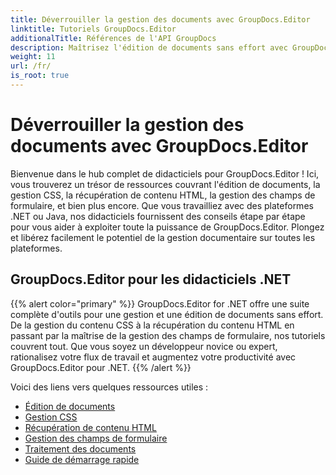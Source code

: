 ```yaml
---
title: Déverrouiller la gestion des documents avec GroupDocs.Editor
linktitle: Tutoriels GroupDocs.Editor
additionalTitle: Références de l'API GroupDocs
description: Maîtrisez l'édition de documents sans effort avec GroupDocs.Editor pour .NET et Java. Rationalisez le flux de travail, gérez les CSS, récupérez du contenu HTML et bien plus encore !
weight: 11
url: /fr/
is_root: true
---
```


# Déverrouiller la gestion des documents avec GroupDocs.Editor


Bienvenue dans le hub complet de didacticiels pour GroupDocs.Editor ! Ici, vous trouverez un trésor de ressources couvrant l'édition de documents, la gestion CSS, la récupération de contenu HTML, la gestion des champs de formulaire, et bien plus encore. Que vous travailliez avec des plateformes .NET ou Java, nos didacticiels fournissent des conseils étape par étape pour vous aider à exploiter toute la puissance de GroupDocs.Editor. Plongez et libérez facilement le potentiel de la gestion documentaire sur toutes les plateformes.


## GroupDocs.Editor pour les didacticiels .NET
{{% alert color="primary" %}}
GroupDocs.Editor for .NET offre une suite complète d'outils pour une gestion et une édition de documents sans effort. De la gestion du contenu CSS à la récupération du contenu HTML en passant par la maîtrise de la gestion des champs de formulaire, nos tutoriels couvrent tout. Que vous soyez un développeur novice ou expert, rationalisez votre flux de travail et augmentez votre productivité avec GroupDocs.Editor pour .NET.
{{% /alert %}}

Voici des liens vers quelques ressources utiles :
 
- [Édition de documents](./net/document-editing/)
- [Gestion CSS](./net/css-handling/)
- [Récupération de contenu HTML](./net/html-content-retrieval/)
- [Gestion des champs de formulaire](./net/form-field-management/)
- [Traitement des documents](./net/document-processing/)
- [Guide de démarrage rapide](./net/quick-start-guide/)